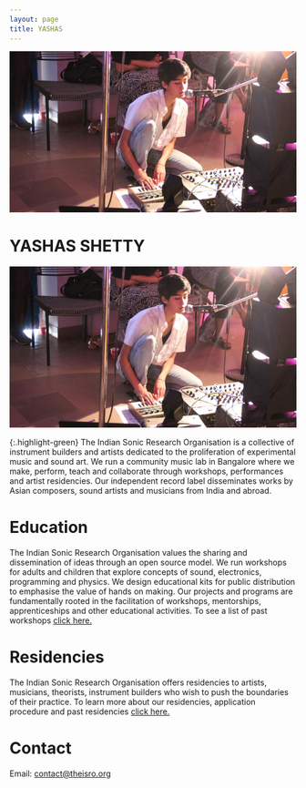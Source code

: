 ```yaml
---
layout: page
title: YASHAS
---
```


![Tanisha](/assets/img/tanisha.jpg)

# YASHAS SHETTY

![Tanisha](/assets/img/tanisha.jpg)

{:.highlight-green}
The Indian Sonic Research Organisation is a collective of instrument builders and artists dedicated to the proliferation of experimental music and sound art. We run a community music lab in Bangalore where we make, perform, teach and collaborate through workshops, performances and artist residencies. Our independent record label disseminates works by Asian composers, sound artists and musicians from India and abroad.

# Education
The Indian Sonic Research Organisation values the sharing and dissemination of ideas through an open source model. We run workshops for adults and children that explore concepts of sound, electronics, programming and physics. We design educational kits for public distribution to emphasise the value of hands on making. Our projects and programs are fundamentally rooted in the facilitation of workshops, mentorships, apprenticeships and other educational activities. To see a list of past workshops [click here.](/workshop.html)

# Residencies
The Indian Sonic Research Organisation offers residencies to artists, musicians, theorists, instrument builders who wish to push the boundaries of their practice. To learn more about our residencies, application procedure and past residencies [click here.](/residency.html)

# Contact

Email: [contact@theisro.org](mailto:contact@theisro.org)
